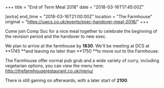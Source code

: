 +++
title = "End of Term Meal 2018"
date = "2018-03-16T17:45:00Z"

[extra]
end_time = "2018-03-16T21:00:00Z"
location = "The Farmhouse"
original = "https://uwcs.co.uk/events/exec-handover-meal-2018/"
+++

Come join Comp Soc for a nice meal together to celebrate the beginning of the revision period and the handover to new exec.

We plan to arrive at the farmhouse by **1830**. We'll be meeting at DCS at **1745 **and leaving no later than **1750 **to move out to the Farmhouse.  

The Farmhouse offer normal pub grub and a wide variety of curry, including vegetarian options, you can view the menu here: <http://thefarmhouserestaurant.co.uk/menu/>  

There is still gaming on afterwards, with a later start of **2100**.


